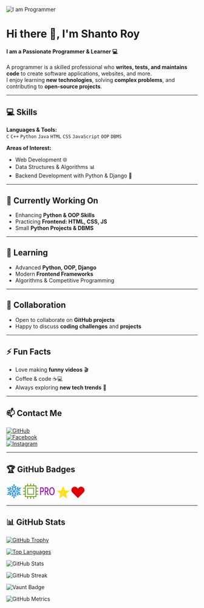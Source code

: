 ![I am Programmer](https://scontent.fdac24-5.fna.fbcdn.net/v/t39.30808-6/422432611_3717261685267127_5782841673582633775_n.jpg?_nc_cat=103&ccb=1-7&_nc_sid=5f2048&_nc_eui2=AeFGVP7u1nw7TE6If2Y2hz_ayK__IHfynzXIr_8gd_KfNSbwWRCTwILZJBSa_1BwvWoTzYrv6KrE27-LpYs5hEi2&_nc_ohc=pYT40ZjdE-0AX8eUpb5&_nc_ht=scontent.fdac24-5.fna&oh=00_AfAex8IMp7mgieFUKjuLvte8J0srtX0-2pEgBzZAVI41Ig&oe=660F84CC)

# Hi there 👋, I'm **Shanto Roy**
#### I am a Passionate Programmer & Learner 💻

A programmer is a skilled professional who **writes, tests, and maintains code** to create software applications, websites, and more.  
I enjoy learning **new technologies**, solving **complex problems**, and contributing to **open-source projects**.

---

## 💻 Skills

**Languages & Tools:**  
`C` `C++` `Python` `Java` `HTML` `CSS` `JavaScript` `OOP` `DBMS`  

**Areas of Interest:**  
- Web Development 🌐  
- Data Structures & Algorithms 📊  
- Backend Development with Python & Django 🐍  

---

## 🔭 Currently Working On
- Enhancing **Python & OOP Skills**  
- Practicing **Frontend: HTML, CSS, JS**  
- Small **Python Projects & DBMS**  

---

## 🌱 Learning
- Advanced **Python, OOP, Django**  
- Modern **Frontend Frameworks**  
- Algorithms & Competitive Programming  

---

## 👯 Collaboration
- Open to collaborate on **GitHub projects**  
- Happy to discuss **coding challenges** and **projects**  

---

## ⚡ Fun Facts
- Love making **funny videos** 🎬  
- Coffee & code ☕💻  
- Always exploring **new tech trends** 🌟  

---

## 📫 Contact Me

[![GitHub](https://cdn.jsdelivr.net/npm/simple-icons@3.0.1/icons/github.svg)](https://github.com/ShantoDIU29)  
[![Facebook](https://cdn.jsdelivr.net/npm/simple-icons@3.0.1/icons/facebook.svg)](https://www.facebook.com/santoroy.99)  
[![Instagram](https://cdn.jsdelivr.net/npm/simple-icons@3.0.1/icons/instagram.svg)](https://www.instagram.com/santoroy.99/)  

---

## 🏆 GitHub Badges

<a href='https://archiveprogram.github.com/'><img src='https://raw.githubusercontent.com/acervenky/animated-github-badges/master/assets/acbadge.gif' width='40'></a>
<a href='https://docs.github.com/en/developers'><img src='https://raw.githubusercontent.com/acervenky/animated-github-badges/master/assets/devbadge.gif' width='40'></a>
<a href='https://github.com/pricing'><img src='https://raw.githubusercontent.com/acervenky/animated-github-badges/master/assets/pro.gif' width='40'></a>
<a href='https://stars.github.com/'><img src='https://raw.githubusercontent.com/acervenky/animated-github-badges/master/assets/starbadge.gif' width='35'></a>
<a href='https://docs.github.com/en/github/supporting-the-open-source-community-with-github-sponsors'><img src='https://raw.githubusercontent.com/acervenky/animated-github-badges/master/assets/sponsorbadge.gif' width='35'></a>

---

## 📊 GitHub Stats

[![GitHub Trophy](https://github-profile-trophy.vercel.app/?username=ShantoDIU29&theme=radical&column=7)](https://github.com/ryo-ma/github-profile-trophy)  

[![Top Languages](https://github-readme-stats.vercel.app/api/top-langs/?username=ShantoDIU29&theme=radical&layout=compact)](https://github.com/anuraghazra/github-readme-stats)  

![GitHub Stats](https://github-readme-stats.vercel.app/api?username=ShantoDIU29&show_icons=true&theme=radical)  

![GitHub Streak](https://streak-stats.demolab.com?user=ShantoDIU29&theme=radical)  

![Vaunt Badge](https://api.vaunt.dev/v1/github/entities/ShantoDIU29/contributions?format=svg&private=true)  

![GitHub Metrics](https://metrics.lecoq.io/ShantoDIU29)
